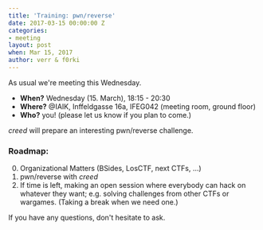 ```yaml
---
title: 'Training: pwn/reverse'
date: 2017-03-15 00:00:00 Z
categories:
- meeting
layout: post
when: Mar 15, 2017
author: verr & f0rki
---
```


As usual we're meeting this Wednesday.

* **When?** Wednesday (15. March), 18:15 - 20:30
* **Where?** @IAIK, Inffeldgasse 16a, IFEG042 (meeting room, ground floor)
* **Who?** you! (please let us know if you plan to come.)

*creed* will prepare an interesting pwn/reverse challenge.


### Roadmap:

0. Organizational Matters (BSides, LosCTF, next CTFs, ...)
1. pwn/reverse with *creed*
2. If time is left, making an open session where everybody can hack on whatever they want; e.g. solving challenges from other CTFs or wargames.
(Taking a break when we need one.)

If you have any questions, don't hesitate to ask.
